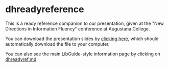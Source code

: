 dhreadyreference
================

This is a ready reference companion to our presentation, given at the "New Directions in Information Fluency" conference at Augustana College. 

You can download the presentation slides by [clicking here](https://dl.dropboxusercontent.com/u/5210789/Augustana%20DHPresentation.pptx), which should automatically download the file to your computer.  

You can also see the main LibGuide-style information page by clicking on [dhreadyref.md](/dhreadyref.md). 


